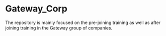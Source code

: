 # Gateway_Corp
The repository is mainly focused on the pre-joining training as well as after joining training in the Gateway group of companies.

